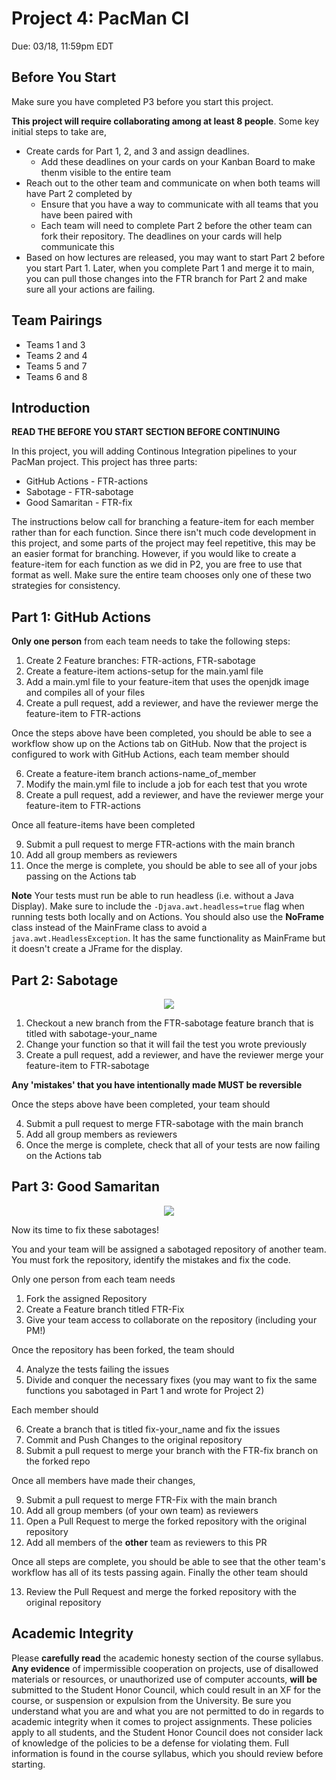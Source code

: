# Project 4: PacMan CI

Due: 03/18, 11:59pm EDT 

## Before You Start

Make sure you have completed P3 before you start this project.

**This project will require collaborating among at least 8 people**. Some key initial steps to take are,

- Create cards for Part 1, 2, and 3 and assign deadlines. 
  - Add these deadlines on your cards on your Kanban Board to make thenm visible to the entire team 
- Reach out to the other team and communicate on when both teams will have Part 2 completed by
  - Ensure that you have a way to communicate with all teams that you have been paired with 
  - Each team will need to complete Part 2 before the other team can fork their repository. The deadlines on your cards will help communicate this
- Based on how lectures are released, you may want to start Part 2 before you start Part 1. Later, when you complete Part 1 and merge it to main, you can pull those changes into the FTR branch for Part 2 and make sure all your actions are failing.
 
## Team Pairings

- Teams 1 and 3
- Teams 2 and 4
- Teams 5 and 7
- Teams 6 and 8

## Introduction

**READ THE BEFORE YOU START SECTION BEFORE CONTINUING** 

In this project, you will adding Continous Integration pipelines to your PacMan project. This project has three parts:

- GitHub Actions - FTR-actions
- Sabotage - FTR-sabotage
- Good Samaritan - FTR-fix

The instructions below call for branching a feature-item for each member rather than for each function. Since there isn't much code development in this project, and some parts of the project may feel repetitive, this may be an easier format for branching. However, if you would like to create a feature-item for each function as we did in P2, you are free to use that format as well. Make sure the entire team chooses only one of these two strategies for consistency.


## Part 1: GitHub Actions

**Only one person** from each team needs to take the following steps:

1. Create 2 Feature branches: FTR-actions, FTR-sabotage 
2. Create a feature-item actions-setup for the main.yaml file 
3. Add a main.yml file to your feature-item that uses the openjdk image and compiles all of your files
4. Create a pull request, add a reviewer, and have the reviewer merge the feature-item to FTR-actions

Once the steps above have been completed, you should be able to see a workflow show up on the Actions tab on GitHub. Now that the project is configured to work with GitHub Actions, each team member should

6. Create a feature-item branch actions-name_of_member
7. Modify the main.yml file to include a job for each test that you wrote
8. Create a pull request, add a reviewer, and have the reviewer merge your feature-item to FTR-actions

Once all feature-items have been completed

9. Submit a pull request to merge FTR-actions with the main branch
10. Add all group members as reviewers
11. Once the merge is complete, you should be able to see all of your jobs passing on the Actions tab

**Note** Your tests must run be able to run headless (i.e. without a Java Display). Make sure to include the ```-Djava.awt.headless=true``` flag when running tests both locally and on Actions. You should also use the **NoFrame** class instead of the MainFrame class to avoid a ```java.awt.HeadlessException```. It has the same functionality as MainFrame but it doesn't create a JFrame for the display.

## Part 2: Sabotage

<p align="center">
<img src="https://i.redd.it/n0cz029px3q51.jpg"/>
</p>

1. Checkout a new branch from the FTR-sabotage feature branch that is titled with sabotage-your_name
2. Change your function so that it will fail the test you wrote previously
3. Create a pull request, add a reviewer, and have the reviewer merge your feature-item to FTR-sabotage
 
**Any 'mistakes' that you have intentionally made MUST be reversible**

Once the steps above have been completed, your team should

4. Submit a pull request to merge FTR-sabotage with the main branch
5. Add all group members as reviewers
6. Once the merge is complete, check that all of your tests are now failing on the Actions tab

## Part 3: Good Samaritan

<p align="center">
<img src="https://wallpapercave.com/wp/wp7559354.png"/>
</p>

Now its time to fix these sabotages!

You and your team will be assigned a sabotaged repository of another team. You must fork the repository, identify the mistakes and fix the code.

Only one person from each team needs

1. Fork the assigned Repository
2. Create a Feature branch titled FTR-Fix
3. Give your team access to collaborate on the repository (including your PM!)

Once the repository has been forked, the team should

4. Analyze the tests failing the issues 
5. Divide and conquer the necessary fixes (you may want to fix the same functions you sabotaged in Part 1 and wrote for Project 2)

Each member should

6. Create a branch that is titled fix-your_name and fix the issues
7. Commit and Push Changes to the original repository
8. Submit a pull request to merge your branch with the FTR-fix branch on the forked repo

Once all members have made their changes,

9. Submit a pull request to merge FTR-Fix with the main branch
10. Add all group members (of your own team) as reviewers
11. Open a Pull Request to merge the forked repository with the original repository
12. Add all members of the __other__ team as reviewers to this PR

Once all steps are complete, you should be able to see that the other team's workflow has all of its tests passing again. Finally the other team should

13. Review the Pull Request and merge the forked repository with the original repository

## Academic Integrity

Please **carefully read** the academic honesty section of the course syllabus. **Any evidence** of impermissible cooperation on projects, use of disallowed materials or resources, or unauthorized use of computer accounts, **will be** submitted to the Student Honor Council, which could result in an XF for the course, or suspension or expulsion from the University. Be sure you understand what you are and what you are not permitted to do in regards to academic integrity when it comes to project assignments. These policies apply to all students, and the Student Honor Council does not consider lack of knowledge of the policies to be a defense for violating them. Full information is found in the course syllabus, which you should review before starting.
